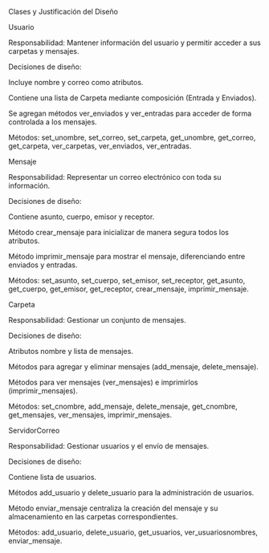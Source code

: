 Clases y Justificación del Diseño

Usuario

Responsabilidad: Mantener información del usuario y permitir acceder a sus carpetas y mensajes.

Decisiones de diseño:

Incluye nombre y correo como atributos.

Contiene una lista de Carpeta mediante composición (Entrada y Enviados).

Se agregan métodos ver_enviados y ver_entradas para acceder de forma controlada a los mensajes.

Métodos: set_unombre, set_correo, set_carpeta, get_unombre, get_correo, get_carpeta, ver_carpetas, ver_enviados, ver_entradas.

Mensaje

Responsabilidad: Representar un correo electrónico con toda su información.

Decisiones de diseño:

Contiene asunto, cuerpo, emisor y receptor.

Método crear_mensaje para inicializar de manera segura todos los atributos.

Método imprimir_mensaje para mostrar el mensaje, diferenciando entre enviados y entradas.

Métodos: set_asunto, set_cuerpo, set_emisor, set_receptor, get_asunto, get_cuerpo, get_emisor, get_receptor, crear_mensaje, imprimir_mensaje.

Carpeta

Responsabilidad: Gestionar un conjunto de mensajes.

Decisiones de diseño:

Atributos nombre y lista de mensajes.

Métodos para agregar y eliminar mensajes (add_mensaje, delete_mensaje).

Métodos para ver mensajes (ver_mensajes) e imprimirlos (imprimir_mensajes).

Métodos: set_cnombre, add_mensaje, delete_mensaje, get_cnombre, get_mensajes, ver_mensajes, imprimir_mensajes.

ServidorCorreo

Responsabilidad: Gestionar usuarios y el envío de mensajes.

Decisiones de diseño:

Contiene lista de usuarios.

Métodos add_usuario y delete_usuario para la administración de usuarios.

Método enviar_mensaje centraliza la creación del mensaje y su almacenamiento en las carpetas correspondientes.

Métodos: add_usuario, delete_usuario, get_usuarios, ver_usuariosnombres, enviar_mensaje.
